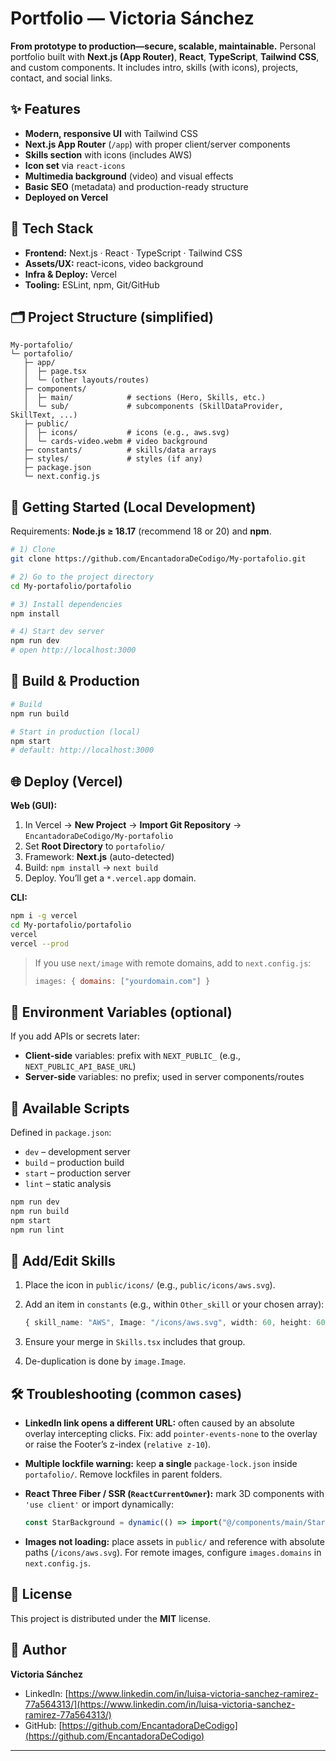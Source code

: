 # Portfolio — Victoria Sánchez

**From prototype to production—secure, scalable, maintainable.**
Personal portfolio built with **Next.js (App Router)**, **React**, **TypeScript**, **Tailwind CSS**, and custom components. It includes intro, skills (with icons), projects, contact, and social links.

## ✨ Features

* **Modern, responsive UI** with Tailwind CSS
* **Next.js App Router** (`/app`) with proper client/server components
* **Skills section** with icons (includes AWS)
* **Icon set** via `react-icons`
* **Multimedia background** (video) and visual effects
* **Basic SEO** (metadata) and production-ready structure
* **Deployed on Vercel**

## 🧰 Tech Stack

* **Frontend:** Next.js · React · TypeScript · Tailwind CSS
* **Assets/UX:** react-icons, video background
* **Infra & Deploy:** Vercel
* **Tooling:** ESLint, npm, Git/GitHub

## 🗂️ Project Structure (simplified)

```
My-portafolio/
└─ portafolio/
   ├─ app/
   │  ├─ page.tsx
   │  └─ (other layouts/routes)
   ├─ components/
   │  ├─ main/            # sections (Hero, Skills, etc.)
   │  └─ sub/             # subcomponents (SkillDataProvider, SkillText, ...)
   ├─ public/
   │  ├─ icons/           # icons (e.g., aws.svg)
   │  └─ cards-video.webm # video background
   ├─ constants/          # skills/data arrays
   ├─ styles/             # styles (if any)
   ├─ package.json
   └─ next.config.js
```

## 🚀 Getting Started (Local Development)

Requirements: **Node.js ≥ 18.17** (recommend 18 or 20) and **npm**.

```bash
# 1) Clone
git clone https://github.com/EncantadoraDeCodigo/My-portafolio.git

# 2) Go to the project directory
cd My-portafolio/portafolio

# 3) Install dependencies
npm install

# 4) Start dev server
npm run dev
# open http://localhost:3000
```

## 🔧 Build & Production

```bash
# Build
npm run build

# Start in production (local)
npm start
# default: http://localhost:3000
```

## 🌐 Deploy (Vercel)

**Web (GUI):**

1. In Vercel → **New Project** → **Import Git Repository** → `EncantadoraDeCodigo/My-portafolio`
2. Set **Root Directory** to `portafolio/`
3. Framework: **Next.js** (auto-detected)
4. Build: `npm install` → `next build`
5. Deploy. You’ll get a `*.vercel.app` domain.

**CLI:**

```bash
npm i -g vercel
cd My-portafolio/portafolio
vercel
vercel --prod
```

> If you use `next/image` with remote domains, add to `next.config.js`:
>
> ```js
> images: { domains: ["yourdomain.com"] }
> ```

## 🔐 Environment Variables (optional)

If you add APIs or secrets later:

* **Client-side** variables: prefix with `NEXT_PUBLIC_` (e.g., `NEXT_PUBLIC_API_BASE_URL`)
* **Server-side** variables: no prefix; used in server components/routes

## 🧪 Available Scripts

Defined in `package.json`:

* `dev` – development server
* `build` – production build
* `start` – production server
* `lint` – static analysis

```bash
npm run dev
npm run build
npm start
npm run lint
```

## 🧩 Add/Edit Skills

1. Place the icon in `public/icons/` (e.g., `public/icons/aws.svg`).
2. Add an item in `constants` (e.g., within `Other_skill` or your chosen array):

   ```ts
   { skill_name: "AWS", Image: "/icons/aws.svg", width: 60, height: 60 }
   ```
3. Ensure your merge in `Skills.tsx` includes that group.
4. De-duplication is done by `image.Image`.

## 🛠️ Troubleshooting (common cases)

* **LinkedIn link opens a different URL:** often caused by an absolute overlay intercepting clicks.
  Fix: add `pointer-events-none` to the overlay or raise the Footer’s z-index (`relative z-10`).

* **Multiple lockfile warning:** keep **a single** `package-lock.json` inside `portafolio/`.
  Remove lockfiles in parent folders.

* **React Three Fiber / SSR (`ReactCurrentOwner`):** mark 3D components with `'use client'` or import dynamically:

  ```ts
  const StarBackground = dynamic(() => import("@/components/main/StarBackground"), { ssr: false });
  ```

* **Images not loading:** place assets in `public/` and reference with absolute paths (`/icons/aws.svg`).
  For remote images, configure `images.domains` in `next.config.js`.

## 📄 License

This project is distributed under the **MIT** license.

## 👤 Author

**Victoria Sánchez**

* LinkedIn: [https://www.linkedin.com/in/luisa-victoria-sanchez-ramirez-77a564313/](https://www.linkedin.com/in/luisa-victoria-sanchez-ramirez-77a564313/)
* GitHub: [https://github.com/EncantadoraDeCodigo](https://github.com/EncantadoraDeCodigo)

---
